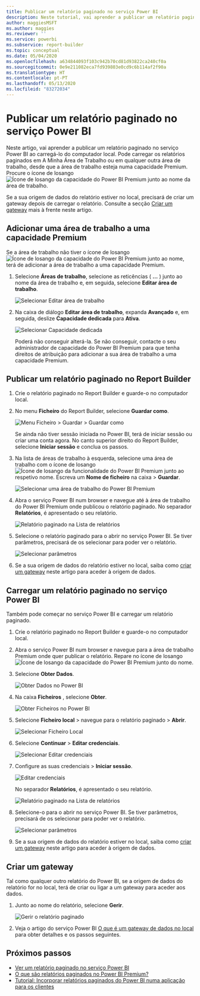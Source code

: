 ```yaml
---
title: Publicar um relatório paginado no serviço Power BI
description: Neste tutorial, vai aprender a publicar um relatório paginado no serviço Power BI ao carregá-lo do computador local.
author: maggiesMSFT
ms.author: maggies
ms.reviewer: ''
ms.service: powerbi
ms.subservice: report-builder
ms.topic: conceptual
ms.date: 05/04/2020
ms.openlocfilehash: a634844093f103c942b70cd81d93822ca240cf0a
ms.sourcegitcommit: 0e9e211082eca7fd939803e0cd9c6b114af2f90a
ms.translationtype: HT
ms.contentlocale: pt-PT
ms.lasthandoff: 05/13/2020
ms.locfileid: "83272034"
---
```

# <a name="publish-a-paginated-report-to-the-power-bi-service"></a>Publicar um relatório paginado no serviço Power BI

Neste artigo, vai aprender a publicar um relatório paginado no serviço Power BI ao carregá-lo do computador local. Pode carregar os relatórios paginados em A Minha Área de Trabalho ou em qualquer outra área de trabalho, desde que a área de trabalho esteja numa capacidade Premium. Procure o ícone de losango ![Ícone de losango da capacidade do Power BI Premium](media/paginated-reports-save-to-power-bi-service/premium-diamond.png) junto ao nome da área de trabalho. 

Se a sua origem de dados do relatório estiver no local, precisará de criar um gateway depois de carregar o relatório. Consulte a secção [Criar um gateway](#create-a-gateway) mais à frente neste artigo.

## <a name="add-a-workspace-to-a-premium-capacity"></a>Adicionar uma área de trabalho a uma capacidade Premium

Se a área de trabalho não tiver o ícone de losango ![Ícone de losango da capacidade do Power BI Premium](media/paginated-reports-save-to-power-bi-service/premium-diamond.png) junto ao nome, terá de adicionar a área de trabalho a uma capacidade Premium. 

1. Selecione **Áreas de trabalho**, selecione as reticências ( **…** ) junto ao nome da área de trabalho e, em seguida, selecione **Editar área de trabalho**.

    ![Selecionar Editar área de trabalho](media/paginated-reports-save-to-power-bi-service/power-bi-paginated-edit-workspace.png)

1. Na caixa de diálogo **Editar área de trabalho**, expanda **Avançado** e, em seguida, deslize **Capacidade dedicada** para **Ativa**.

    ![Selecionar Capacidade dedicada](media/paginated-reports-save-to-power-bi-service/power-bi-paginated-edit-workspace-dialog.png)

   Poderá não conseguir alterá-la. Se não conseguir, contacte o seu administrador de capacidade do Power BI Premium para que tenha direitos de atribuição para adicionar a sua área de trabalho a uma capacidade Premium.

## <a name="from-report-builder-publish-a-paginated-report"></a>Publicar um relatório paginado no Report Builder

1. Crie o relatório paginado no Report Builder e guarde-o no computador local.

1. No menu **Ficheiro** do Report Builder, selecione **Guardar como**.

    ![Menu Ficheiro > Guardar > Guardar como](media/paginated-reports-save-to-power-bi-service/power-bi-paginated-save-as.png)

    Se ainda não tiver sessão iniciada no Power BI, terá de iniciar sessão ou criar uma conta agora. No canto superior direito do Report Builder, selecione **Iniciar sessão** e conclua os passos.

2. Na lista de áreas de trabalho à esquerda, selecione uma área de trabalho com o ícone de losango ![Ícone de losango da funcionalidade do Power BI Premium](media/paginated-reports-save-to-power-bi-service/premium-diamond.png) junto ao respetivo nome. Escreva um **Nome de ficheiro** na caixa > **Guardar**. 

    ![Selecionar uma área de trabalho do Power BI Premium](media/paginated-reports-save-to-power-bi-service/power-bi-paginated-select-workspace.png)

4. Abra o serviço Power BI num browser e navegue até à área de trabalho do Power BI Premium onde publicou o relatório paginado. No separador **Relatórios**, é apresentado o seu relatório.

    ![Relatório paginado na Lista de relatórios](media/paginated-reports-save-to-power-bi-service/power-bi-paginated-wwi-report.png)

5. Selecione o relatório paginado para o abrir no serviço Power BI. Se tiver parâmetros, precisará de os selecionar para poder ver o relatório.

    ![Selecionar parâmetros](media/paginated-reports-save-to-power-bi-service/power-bi-paginated-select-parameters.png)

6. Se a sua origem de dados do relatório estiver no local, saiba como [criar um gateway](#create-a-gateway) neste artigo para aceder à origem de dados.

## <a name="from-the-power-bi-service-upload-a-paginated-report"></a>Carregar um relatório paginado no serviço Power BI

Também pode começar no serviço Power BI e carregar um relatório paginado.

1. Crie o relatório paginado no Report Builder e guarde-o no computador local.

1. Abra o serviço Power BI num browser e navegue para a área de trabalho Premium onde quer publicar o relatório. Repare no ícone de losango ![Ícone de losango da capacidade do Power BI Premium](media/paginated-reports-save-to-power-bi-service/premium-diamond.png) junto do nome. 

1. Selecione **Obter Dados**.

    ![Obter Dados no Power BI](media/paginated-reports-save-to-power-bi-service/power-bi-paginated-get-data.png)

1. Na caixa **Ficheiros** , selecione **Obter**.

    ![Obter Ficheiros no Power BI](media/paginated-reports-save-to-power-bi-service/power-bi-paginated-files-get.png)

1. Selecione **Ficheiro local** > navegue para o relatório paginado > **Abrir**.

    ![Selecionar Ficheiro Local](media/paginated-reports-save-to-power-bi-service/power-bi-paginated-local-file.png)

1. Selecione **Continuar** > **Editar credenciais**.

    ![Selecionar Editar credenciais](media/paginated-reports-save-to-power-bi-service/power-bi-paginated-select-edit-credentials.png)

1. Configure as suas credenciais > **Iniciar sessão**.

    ![Editar credenciais](media/paginated-reports-save-to-power-bi-service/power-bi-paginated-credentials.png)

   No separador **Relatórios**, é apresentado o seu relatório.

    ![Relatório paginado na Lista de relatórios](media/paginated-reports-save-to-power-bi-service/power-bi-paginated-wwi-report.png)

1. Selecione-o para o abrir no serviço Power BI. Se tiver parâmetros, precisará de os selecionar para poder ver o relatório.
 
    ![Selecionar parâmetros](media/paginated-reports-save-to-power-bi-service/power-bi-paginated-select-parameters.png)

6. Se a sua origem de dados do relatório estiver no local, saiba como [criar um gateway](#create-a-gateway) neste artigo para aceder à origem de dados.

## <a name="create-a-gateway"></a>Criar um gateway

Tal como qualquer outro relatório do Power BI, se a origem de dados do relatório for no local, terá de criar ou ligar a um gateway para aceder aos dados.

1. Junto ao nome do relatório, selecione **Gerir**.

   ![Gerir o relatório paginado](media/paginated-reports-save-to-power-bi-service/power-bi-paginated-manage.png)

1. Veja o artigo do serviço Power BI [O que é um gateway de dados no local](../connect-data/service-gateway-onprem.md) para obter detalhes e os passos seguintes.



## <a name="next-steps"></a>Próximos passos

- [Ver um relatório paginado no serviço Power BI](../consumer/paginated-reports-view-power-bi-service.md)
- [O que são relatórios paginados no Power BI Premium?](paginated-reports-report-builder-power-bi.md)
- [Tutorial: Incorporar relatórios paginados do Power BI numa aplicação para os clientes](../developer/embed-paginated-reports-customers.md)


